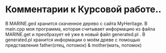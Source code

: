 # Комментарии к Курсовой работе..
 В MARINE.ged хранится скаченное дерево с сайта MyHeritage.
 В  main.cpp моя программа, которая считывает информацию из файла MARINE.get и преобразует её уже в новый файл generated.pl .
 В  generated.pl хранится информации о моём древе с помощью представления father(отец, потомок) & mother(мать, потомок)

